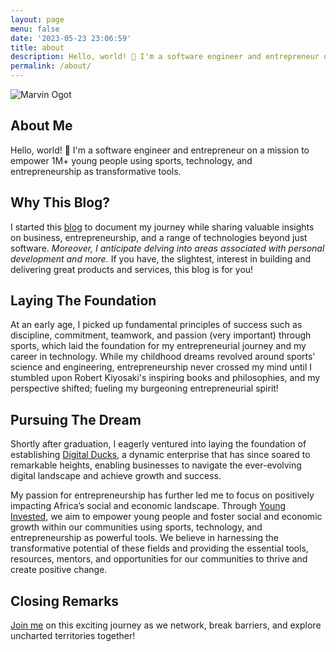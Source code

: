 ```yaml
---
layout: page
menu: false
date: '2023-05-23 23:06:59'
title: about
description: Hello, world! 👋 I'm a software engineer and entrepreneur on a mission to empower 1M+ young people using sports, technology, and entrepreneurship.
permalink: /about/
---
```

<img class="img" src="/assets/img/uploads/#" alt="Marvin Ogot">

## About Me 

Hello, world! 👋 I'm a software engineer and entrepreneur on a mission to empower 1M+ young people using sports, technology, and entrepreneurship as transformative tools. 

## Why This Blog?

I started this [blog](/) to document my journey while sharing valuable insights on business, entrepreneurship, and a range of technologies beyond just software. *Moreover, I anticipate delving into areas associated with personal development and more.* If you have, the slightest, interest in building and delivering great products and services, this blog is for you!

## Laying The Foundation

At an early age, I picked up fundamental principles of success such as discipline, commitment, teamwork, and passion (very important) through sports, which laid the foundation for my entrepreneurial journey and my career in technology. While my childhood dreams revolved around sports' science and engineering, entrepreneurship never crossed my mind until I stumbled upon Robert Kiyosaki's inspiring books and philosophies, and my perspective shifted; fueling my burgeoning entrepreneurial spirit!

## Pursuing The Dream

Shortly after graduation, I eagerly ventured into laying the foundation of establishing [Digital Ducks](https://www.digitalducks.co.ke), a dynamic enterprise that has since soared to remarkable heights, enabling businesses to navigate the ever-evolving digital landscape and achieve growth and success.

My passion for entrepreneurship has further led me to focus on positively impacting Africa’s social and economic landscape. Through [Young Invested](https://www.younginvested.org), we aim to empower young people and foster social and economic growth within our communities using sports, technology, and entrepreneurship as powerful tools. We believe in harnessing the transformative potential of these fields and providing the essential tools, resources, mentors, and opportunities for our communities to thrive and create positive change.

## Closing Remarks


[Join me](/contact) on this exciting journey as we network, break barriers, and explore uncharted territories together!



